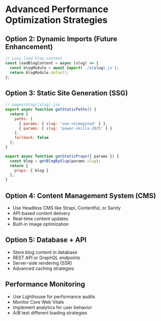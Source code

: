 # Advanced Performance Optimization Strategies

## Option 2: Dynamic Imports (Future Enhancement)
```javascript
// Lazy load blog content
const loadBlogContent = async (slug) => {
  const blogModule = await import(`./${slug}.js`);
  return blogModule.default;
};
```

## Option 3: Static Site Generation (SSG)
```javascript
// pages/blog/[slug].jsx
export async function getStaticPaths() {
  return {
    paths: [
      { params: { slug: 'seo-reimagined' } },
      { params: { slug: 'power-skills-2025' } }
    ],
    fallback: false
  };
}

export async function getStaticProps({ params }) {
  const blog = getBlogBySlug(params.slug);
  return {
    props: { blog }
  };
}
```

## Option 4: Content Management System (CMS)
- Use Headless CMS like Strapi, Contentful, or Sanity
- API-based content delivery
- Real-time content updates
- Built-in image optimization

## Option 5: Database + API
- Store blog content in database
- REST API or GraphQL endpoints
- Server-side rendering (SSR)
- Advanced caching strategies

## Performance Monitoring
- Use Lighthouse for performance audits
- Monitor Core Web Vitals
- Implement analytics for user behavior
- A/B test different loading strategies 